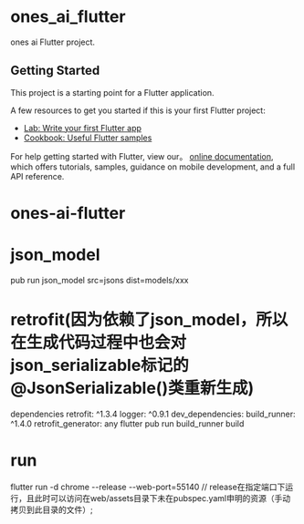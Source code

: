 # ones_ai_flutter

ones ai Flutter project.

## Getting Started

This project is a starting point for a Flutter application.

A few resources to get you started if this is your first Flutter project:

- [Lab: Write your first Flutter app](https://flutter.dev/docs/get-started/codelab)
- [Cookbook: Useful Flutter samples](https://flutter.dev/docs/cookbook)

For help getting started with Flutter, view our。
[online documentation](https://flutter.dev/docs), which offers tutorials,
samples, guidance on mobile development, and a full API reference.
# ones-ai-flutter
# json_model
pub run json_model src=jsons  dist=models/xxx

# retrofit(因为依赖了json_model，所以在生成代码过程中也会对json_serializable标记的@JsonSerializable()类重新生成)
dependencies
  retrofit: ^1.3.4
  logger: ^0.9.1
dev_dependencies:
  build_runner: ^1.4.0
  retrofit_generator: any
flutter pub run build_runner build 
# run
 flutter run -d chrome --release --web-port=55140  // release在指定端口下运行，且此时可以访问在web/assets目录下未在pubspec.yaml申明的资源（手动拷贝到此目录的文件）;
